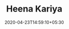 ---
title: Heena Kariya
date: 2020-04-23T14:59:10+05:30
draft: false

main_project_heading: Some of the Successful JAMStack Projects

main_skill_heading: Here Are Some of My Skills.

person_image: /img/team/heena-kariya.png
first_name: Heena 
last_name: Kariya
job_title: JAMStack, Hugo, Web Developer
email: "heena.kariya.fatah@gmail.com"

phone: "+91 94287 94129"
  
description: Started career at Fatah Digital as Web Developer, impressed CEO with dedication and improved skills and got promoted in just 3 months. Leading a team of 2 Web Developers and continuously growing my skills in Web Development. I have 13 months of experience as a Web Developer as of April 2020.
skills:
  - "HTML"
  - "CSS"
  - "JAMstack"
  - "Hugo"
  - "JavaScript"
  - "jQuery"
  - "Bootstrap"
  - "SASS"
  - "Jekyll"
  - "GitLab"
  - "GitHub"
  - "Netlify"
  - "VS Code"
  - "SourceTree"
  - "BitBucket"

experience: "13 month"
github_username: "heenakariya"

projects:
  - name: Thread Learning
    logo: /img/clients/thread-learning-logo.svg
    url: "https://www.threadlearning.com/"
    description: "Worked with Faizan on this project and developed theunderstanding of SEO in Hugo and Static Websites."
  - name: BIPP Inc
    logo: /img/clients/bipp-inc-logo.svg
    url: "https://bipp.io"
    description: "Worked on this JAMStack based documentation website fromscratch. Leading the project on my own. Taking instructions from client directly."
  - name: Couples Resorts UK
    logo: /img/clients/couple-resorts-uk-logo.svg
    url: "http://couplesresorts.co.uk/"
    description: "Ther very first Hugo JAMStack based website I worked on as Web Developer at Fatah Digital. The learning experience was mixed with different feelings because I never built something this massive. Everyday was a new challenge."
  - name: Swabian Instruments 
    logo: /img/clients/swabian-instruments-logo.png
    url: "https://www.swabianinstruments.com/"
    description: "Worked on this website as junior developer under Faizan’s leadership at Fatah Digital. This was initially a small project and turned out to be a long term client because they enjoyed working with us."
  - name: IBSE - IIT Madras
    logo: /img/clients/ibse-iit-madras-logo.png
    url: "https://ibse.iitm.ac.in/"
    description: "It is such an honor to get an opportunity to work with IIT Madras people. This website was very complex and I lead the entire development process with help from Faizan. This is a Multi Author, Research Paper Publishing and Institute profile website based on Hugo. Indian Institute of Technology is one of the top institutes in the world and IBSE is an entity part of IIT Madras."
---